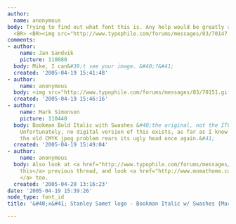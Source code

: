 ```yaml
---
author:
  name: anonymous
body: Trying to find out what font this is. Any help would be greatly appreciated.
  <BR> <BR><img src="http://www.typophile.com/forums/messages/83/70147.jpg" alt="">
comments:
- author:
    name: Jan Sandvik
    picture: 110080
  body: Mike, I can&#39;t see your image. &#40;?&#41;
  created: '2005-04-19 15:41:48'
- author:
    name: anonymous
  body: <img src="http://www.typophile.com/forums/messages/83/70151.gif" alt="">
  created: '2005-04-19 15:46:16'
- author:
    name: Mark Simonson
    picture: 110448
  body: Bookman Bold Italic with Swashes &#40;the original, not the ITC version&#41;.
    Unfortunately, no digital version of this exists, as far as I know. <BR> <BR>&#40;Jan,
    the old CMYK jpeg problem rears its ugly head once again.&#41;
  created: '2005-04-19 15:49:04'
- author:
    name: anonymous
  body: Also look at <a href="http://www.typophile.com/forums/messages/83/24826.html?1075527026">
    this</a> previous thread, and look <a href="http://www.momathome.com/viewfromhome/design/adventures_in_font_searching.php">here
    </a> too.
  created: '2005-04-20 13:16:23'
date: '2005-04-19 15:39:26'
node_type: font_id
title: '&#40;x&#41; Stanley Samet logo - Bookman Italic w/ Swashes {Mark S}'

---
```

